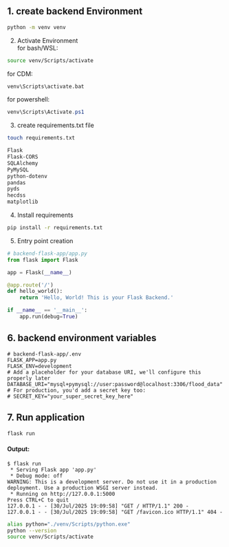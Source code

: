 ## 1. create backend Environment  
```bash
python -m venv venv
```  
2. Activate Environment  
for bash/WSL:
```bash
source venv/Scripts/activate
```  
for CDM:
```cmd
venv\Scripts\activate.bat
```  
for powershell:
```powershell
venv\Scripts\Activate.ps1
```  
3. create requirements.txt file  
```bash
touch requirements.txt
```  
```txt
Flask
Flask-CORS
SQLAlchemy
PyMySQL
python-dotenv
pandas
pyds
hecdss
matplotlib
```  
4. Install requirements  
```bash
pip install -r requirements.txt
```  
5. Entry point creation  
```python
# backend-flask-app/app.py
from flask import Flask

app = Flask(__name__)

@app.route('/')
def hello_world():
    return 'Hello, World! This is your Flask Backend.'

if __name__ == '__main__':
    app.run(debug=True)
```  
## 6. backend environment variables  
```env
# backend-flask-app/.env
FLASK_APP=app.py
FLASK_ENV=development
# Add a placeholder for your database URI, we'll configure this properly later
DATABASE_URI="mysql+pymysql://user:password@localhost:3306/flood_data"
# For production, you'd add a secret key too:
# SECRET_KEY="your_super_secret_key_here"
```  
## 7. Run application  
```bash
flask run
```  
#### Output:  
```console
$ flask run
 * Serving Flask app 'app.py'
 * Debug mode: off
WARNING: This is a development server. Do not use it in a production deployment. Use a production WSGI server instead.
 * Running on http://127.0.0.1:5000
Press CTRL+C to quit
127.0.0.1 - - [30/Jul/2025 19:09:58] "GET / HTTP/1.1" 200 -
127.0.0.1 - - [30/Jul/2025 19:09:58] "GET /favicon.ico HTTP/1.1" 404 -
```  


```bash
alias python="./venv/Scripts/python.exe"
python --version
source venv/Scripts/activate
```  